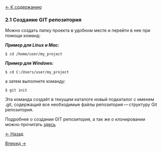 [<- К содержанию](readme.md)

### 2.1 Создание GIT репозитория

Можно создать папку проекта в удобном месте и перейти в нее при помощи команд:

**_Пример для Linux и Mac:_**
```
$ cd /home/user/my_project
```

**_Пример для Windows:_**
```
$ cd C:/Users/user/my_project
```
а затем выполните команду:
```
$ git init
```
Эта команда создаёт в текущем каталоге новый подкаталог с именем .git, содержащий все необходимые файлы репозитория — структуру Git репозитория.

Подробнее о создании GIT репозитория, а так же о клонировании можно прочитать [здесь](https://git-scm.com/book/ru/v2/%D0%9E%D1%81%D0%BD%D0%BE%D0%B2%D1%8B-Git-%D0%A1%D0%BE%D0%B7%D0%B4%D0%B0%D0%BD%D0%B8%D0%B5-Git-%D1%80%D0%B5%D0%BF%D0%BE%D0%B7%D0%B8%D1%82%D0%BE%D1%80%D0%B8%D1%8F)

[<- Назад](help-git.md)

[Вперед ->](changes_repository.md)